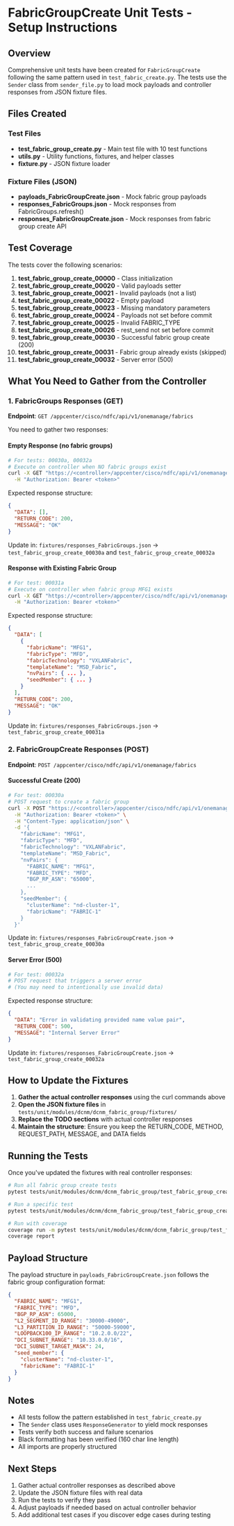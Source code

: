 # FabricGroupCreate Unit Tests - Setup Instructions

## Overview

Comprehensive unit tests have been created for `FabricGroupCreate` following the same pattern used in `test_fabric_create.py`. The tests use the `Sender` class from `sender_file.py` to load mock payloads and controller responses from JSON fixture files.

## Files Created

### Test Files
- **test_fabric_group_create.py** - Main test file with 10 test functions
- **utils.py** - Utility functions, fixtures, and helper classes
- **fixture.py** - JSON fixture loader

### Fixture Files (JSON)
- **payloads_FabricGroupCreate.json** - Mock fabric group payloads
- **responses_FabricGroups.json** - Mock responses from FabricGroups.refresh()
- **responses_FabricGroupCreate.json** - Mock responses from fabric group create API

## Test Coverage

The tests cover the following scenarios:

1. **test_fabric_group_create_00000** - Class initialization
2. **test_fabric_group_create_00020** - Valid payloads setter
3. **test_fabric_group_create_00021** - Invalid payloads (not a list)
4. **test_fabric_group_create_00022** - Empty payload
5. **test_fabric_group_create_00023** - Missing mandatory parameters
6. **test_fabric_group_create_00024** - Payloads not set before commit
7. **test_fabric_group_create_00025** - Invalid FABRIC_TYPE
8. **test_fabric_group_create_00026** - rest_send not set before commit
9. **test_fabric_group_create_00030** - Successful fabric group create (200)
10. **test_fabric_group_create_00031** - Fabric group already exists (skipped)
11. **test_fabric_group_create_00032** - Server error (500)

## What You Need to Gather from the Controller

### 1. FabricGroups Responses (GET)

**Endpoint**: `GET /appcenter/cisco/ndfc/api/v1/onemanage/fabrics`

You need to gather two responses:

#### Empty Response (no fabric groups)
```bash
# For tests: 00030a, 00032a
# Execute on controller when NO fabric groups exist
curl -X GET "https://<controller>/appcenter/cisco/ndfc/api/v1/onemanage/fabrics" \
  -H "Authorization: Bearer <token>"
```

Expected response structure:
```json
{
  "DATA": [],
  "RETURN_CODE": 200,
  "MESSAGE": "OK"
}
```

Update in: `fixtures/responses_FabricGroups.json` → `test_fabric_group_create_00030a` and `test_fabric_group_create_00032a`

#### Response with Existing Fabric Group
```bash
# For test: 00031a
# Execute on controller when fabric group MFG1 exists
curl -X GET "https://<controller>/appcenter/cisco/ndfc/api/v1/onemanage/fabrics" \
  -H "Authorization: Bearer <token>"
```

Expected response structure:
```json
{
  "DATA": [
    {
      "fabricName": "MFG1",
      "fabricType": "MFD",
      "fabricTechnology": "VXLANFabric",
      "templateName": "MSD_Fabric",
      "nvPairs": { ... },
      "seedMember": { ... }
    }
  ],
  "RETURN_CODE": 200,
  "MESSAGE": "OK"
}
```

Update in: `fixtures/responses_FabricGroups.json` → `test_fabric_group_create_00031a`

### 2. FabricGroupCreate Responses (POST)

**Endpoint**: `POST /appcenter/cisco/ndfc/api/v1/onemanage/fabrics`

#### Successful Create (200)
```bash
# For test: 00030a
# POST request to create a fabric group
curl -X POST "https://<controller>/appcenter/cisco/ndfc/api/v1/onemanage/fabrics" \
  -H "Authorization: Bearer <token>" \
  -H "Content-Type: application/json" \
  -d '{
    "fabricName": "MFG1",
    "fabricType": "MFD",
    "fabricTechnology": "VXLANFabric",
    "templateName": "MSD_Fabric",
    "nvPairs": {
      "FABRIC_NAME": "MFG1",
      "FABRIC_TYPE": "MFD",
      "BGP_RP_ASN": "65000",
      ...
    },
    "seedMember": {
      "clusterName": "nd-cluster-1",
      "fabricName": "FABRIC-1"
    }
  }'
```

Update in: `fixtures/responses_FabricGroupCreate.json` → `test_fabric_group_create_00030a`

#### Server Error (500)
```bash
# For test: 00032a
# POST request that triggers a server error
# (You may need to intentionally use invalid data)
```

Expected response structure:
```json
{
  "DATA": "Error in validating provided name value pair",
  "RETURN_CODE": 500,
  "MESSAGE": "Internal Server Error"
}
```

Update in: `fixtures/responses_FabricGroupCreate.json` → `test_fabric_group_create_00032a`

## How to Update the Fixtures

1. **Gather the actual controller responses** using the curl commands above
2. **Open the JSON fixture files** in `tests/unit/modules/dcnm/dcnm_fabric_group/fixtures/`
3. **Replace the TODO sections** with actual controller responses
4. **Maintain the structure**: Ensure you keep the RETURN_CODE, METHOD, REQUEST_PATH, MESSAGE, and DATA fields

## Running the Tests

Once you've updated the fixtures with real controller responses:

```bash
# Run all fabric group create tests
pytest tests/unit/modules/dcnm/dcnm_fabric_group/test_fabric_group_create.py -v

# Run a specific test
pytest tests/unit/modules/dcnm/dcnm_fabric_group/test_fabric_group_create.py::test_fabric_group_create_00030 -v

# Run with coverage
coverage run -m pytest tests/unit/modules/dcnm/dcnm_fabric_group/test_fabric_group_create.py
coverage report
```

## Payload Structure

The payload structure in `payloads_FabricGroupCreate.json` follows the fabric group configuration format:

```json
{
  "FABRIC_NAME": "MFG1",
  "FABRIC_TYPE": "MFD",
  "BGP_RP_ASN": 65000,
  "L2_SEGMENT_ID_RANGE": "30000-49000",
  "L3_PARTITION_ID_RANGE": "50000-59000",
  "LOOPBACK100_IP_RANGE": "10.2.0.0/22",
  "DCI_SUBNET_RANGE": "10.33.0.0/16",
  "DCI_SUBNET_TARGET_MASK": 24,
  "seed_member": {
    "clusterName": "nd-cluster-1",
    "fabricName": "FABRIC-1"
  }
}
```

## Notes

- All tests follow the pattern established in `test_fabric_create.py`
- The `Sender` class uses `ResponseGenerator` to yield mock responses
- Tests verify both success and failure scenarios
- Black formatting has been verified (160 char line length)
- All imports are properly structured

## Next Steps

1. Gather actual controller responses as described above
2. Update the JSON fixture files with real data
3. Run the tests to verify they pass
4. Adjust payloads if needed based on actual controller behavior
5. Add additional test cases if you discover edge cases during testing
